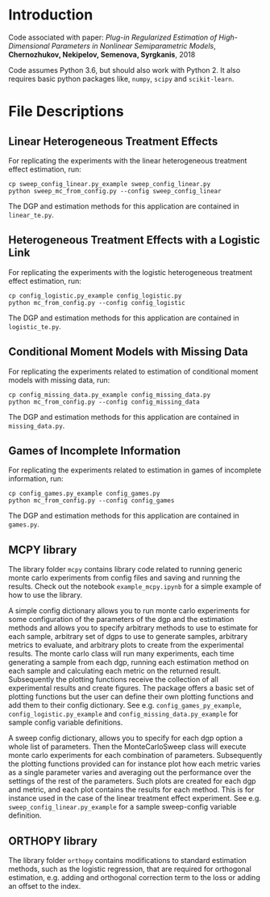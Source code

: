 # Introduction

Code associated with paper: <i>Plug-in Regularized Estimation of High-Dimensional Parameters in Nonlinear Semiparametric Models</i>, <b>Chernozhukov, Nekipelov, Semenova, Syrgkanis</b>, 2018

Code assumes Python 3.6, but should also work with Python 2. It also requires basic python packages like, `numpy`, `scipy` and `scikit-learn`.

# File Descriptions

## Linear Heterogeneous Treatment Effects
For replicating the experiments with the linear heterogeneous treatment effect estimation, run:
```{r, engine='bash'}
cp sweep_config_linear.py_example sweep_config_linear.py
python sweep_mc_from_config.py --config sweep_config_linear
```
The DGP and estimation methods for this application are contained in `linear_te.py`.

## Heterogeneous Treatment Effects with a Logistic Link
For replicating the experiments with the logistic heterogeneous treatment effect estimation, run: 
```{r, engine='bash'}
cp config_logistic.py_example config_logistic.py
python mc_from_config.py --config config_logistic
```
The DGP and estimation methods for this application are contained in `logistic_te.py`.

## Conditional Moment Models with Missing Data
For replicating the experiments related to estimation of conditional moment models with missing data, run: 
```{r, engine='bash', missing data experiments}
cp config_missing_data.py_example config_missing_data.py
python mc_from_config.py --config config_missing_data
```
The DGP and estimation methods for this application are contained in `missing_data.py`.

## Games of Incomplete Information
For replicating the experiments related to estimation in games of incomplete information, run: 
```{r, engine='bash', games of incomplete information experiments}
cp config_games.py_example config_games.py
python mc_from_config.py --config config_games
```
The DGP and estimation methods for this application are contained in `games.py`.

## MCPY library
The library folder ```mcpy``` contains library code related to running generic monte carlo experiments from config files and saving and running the results. 
Check out the notebook ```example_mcpy.ipynb``` for a simple example of how to use the library.

A simple config dictionary allows you to run monte carlo experiments for some configuration of the parameters of the dgp and the estimation methods and allows you to specify arbitrary methods to use to estimate for each 
sample, arbitrary set of dgps to use to generate samples, arbitrary metrics to evaluate, and arbitrary plots to create from the experimental results. The monte carlo class will 
run many experiments, each time generating a sample from each dgp, running each estimation method on each sample and calculating each metric on the returned result. Subsequently the
plotting functions receive the collection of all experimental results and create figures. The package offers a basic set of plotting functions but the user can define their own
plotting functions and add them to their config dictionary. See e.g. `config_games_py_example`, `config_logistic.py_example` and `config_missing_data.py_example` for sample config
variable definitions.

A sweep config dictionary, allows you to specify for each dgp option a whole list of parameters. Then the MonteCarloSweep class will execute monte carlo experiments for each 
combination of parameters. Subsequently the plotting functions provided can for instance plot how each metric varies as a single parameter varies and averaging out the performance
over the settings of the rest of the parameters. Such plots are created for each dgp and metric, and each plot contains the results for each method. This is for instance used
in the case of the linear treatment effect experiment. See e.g. `sweep_config_linear.py_example` for a sample sweep-config variable definition.

## ORTHOPY library
The library folder ```orthopy``` contains modifications to standard estimation methods, such as the logistic regression, that are required for orthogonal estimation, e.g. adding
and orthogonal correction term to the loss or adding an offset to the index.
